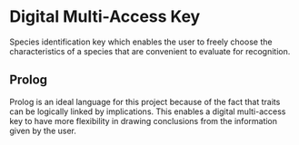 # Digital Multi-Access Key

Species identification key which enables the user to freely choose the characteristics of a species that are convenient to evaluate for recognition.

## Prolog

Prolog is an ideal language for this project because of the fact that traits can be logically linked by implications. This enables a digital multi-access key to have more flexibility in drawing conclusions from the information given by the user.
